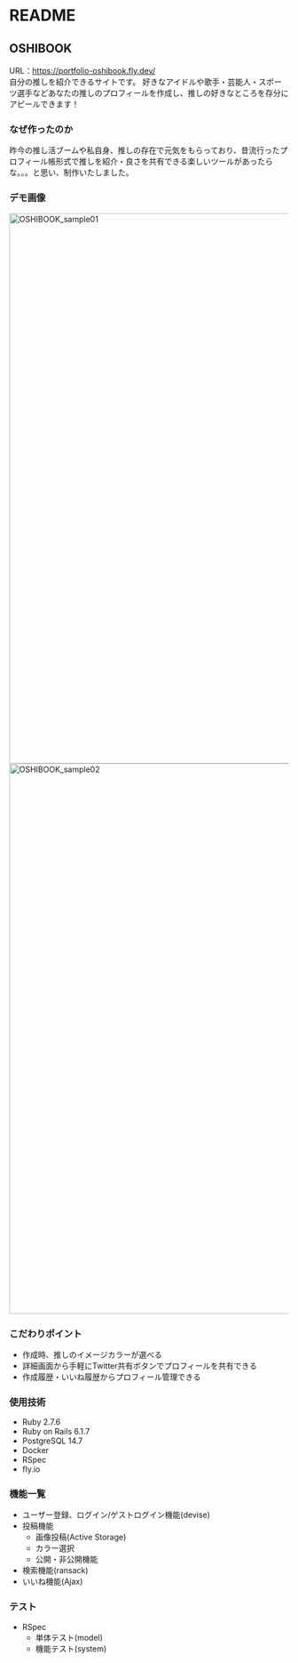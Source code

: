 # README

## OSHIBOOK

URL：https://portfolio-oshibook.fly.dev/  
自分の推しを紹介できるサイトです。
好きなアイドルや歌手・芸能人・スポーツ選手などあなたの推しのプロフィールを作成し、推しの好きなところを存分にアピールできます！

### なぜ作ったのか
昨今の推し活ブームや私自身、推しの存在で元気をもらっており、昔流行ったプロフィール帳形式で推しを紹介・良さを共有できる楽しいツールがあったらな。。。と思い、制作いたしました。
### デモ画像
<img width="990" alt="OSHIBOOK_sample01" src="https://github.com/maritora/oshibook/assets/102473459/2038205d-58d0-4e96-a618-9a91f4eabe68">
<img width="990" alt="OSHIBOOK_sample02" src="https://github.com/maritora/oshibook/assets/102473459/65537365-6e17-4dce-87ba-7cbc8e8b9fe4">

### こだわりポイント
* 作成時、推しのイメージカラーが選べる
* 詳細画面から手軽にTwitter共有ボタンでプロフィールを共有できる
* 作成履歴・いいね履歴からプロフィール管理できる

### 使用技術
* Ruby 2.7.6
* Ruby on Rails 6.1.7
* PostgreSQL 14.7
* Docker
* RSpec
* fly.io

### 機能一覧
* ユーザー登録、ログイン/ゲストログイン機能(devise)
* 投稿機能
    * 画像投稿(Active Storage)
    * カラー選択
    * 公開・非公開機能
* 検索機能(ransack)
* いいね機能(Ajax)

### テスト
* RSpec
    * 単体テスト(model)
    * 機能テスト(system)
